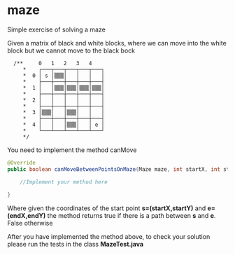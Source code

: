 # maze

Simple exercise of solving a maze

Given a matrix of black and white blocks, where we can move into the white block but
we cannot move to the black bock

      /**     0   1   2   3   4
         *    ┌───┬───┬───┬───┬───┐
         *  0 │ s │▒▒▒│   │   │   │
         *    ├───┼───┼───┼───┼───┤
         *  1 │   │▒▒▒│▒▒▒│▒▒▒│▒▒▒│
         *    ├───┼───┼───┼───┼───┤
         *  2 │   │   │   │   │   │
         *    ├───┼───┼───┼───┼───┤
         *  3 │▒▒▒│   │▒▒▒│   │   │
         *    ├───┼───┼───┼───┼───┤
         *  4 │   │   │▒▒▒│   │ e │
         *    └───┴───┴───┴───┴───┘
         */

You need to implement the method canMove

```java
@Override
public boolean canMoveBetweenPointsOnMaze(Maze maze, int startX, int startY, int endX, int endY) {

    //Implement your method here
    
}
```
Where given the coordinates of the start point **s=(startX,startY)** and **e=(endX,endY)** the method returns 
true if there is a path between **s** and **e**. False otherwise

After you have implemented the method above, to check your solution please run the tests in the class **MazeTest.java**
